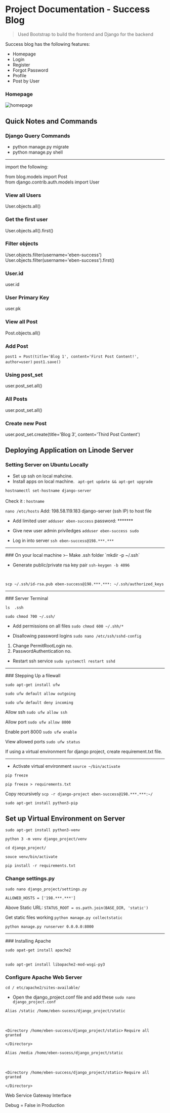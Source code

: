# Project Documentation - Success Blog

> Used Bootstrap to build the frontend and Django for the backend

Success blog has the following features:

* Homepage
* Login
* Register
* Forgot Password
* Profile
* Post by User

### Homepage

![homepage](/interface/homepage.png)


## Quick Notes and Commands

### Django Query Commands
* python manage.py migrate
* python manage.py shell

<hr>
import the following:

from blog.models import Post<br>
from django.contrib.auth.models import User

### View all Users
User.objects.all()

### Get the first user
User.objects.all().first()

### Filter objects
User.objects.filter(username='eben-success') 
<br>
User.objects.filter(username='eben-success').first()

### User.id
user.id

### User Primary Key
user.pk

### View all Post
Post.objects.all()

### Add Post
`post1 = Post(title='Blog 1', content='First Post Content!', author=user)`
`post1.save()`

### Using post_set 
user.post_set.all()

### All Posts
user.post_set.all()

### Create new Post
user.post_set.create(title='Blog 3', content='Third Post Content')

## Deploying Application on Linode Server
### Setting Server on Ubuntu Locally
* Set up ssh on local mahcine.
* Install apps on local machine.
` apt-get update && apt-get upgrade`

`hostnamectl set-hostname django-server` <br><br>
Check it : `hostname`

`nano /etc/hosts`
Add: 198.58.119.183     django-server
(ssh IP) to host file

* Add limited user
`adduser eben-success`
password: *******

* Give new user admin priviledges
`adduser eben-success sudo`

* Log in into server
`ssh eben-success@198.***.***`

<hr>
### On your local machine
>- Make .ssh folder
`mkdir -p ~/.ssh`

* Generate public/private rsa key pair
`ssh-keygen -b 4096`
<br>

`scp ~/.ssh/id-rsa.pub eben-success@198.***.***: ~/.ssh/authorized_keys`

<hr>
### Server Terminal

`ls  .ssh`

`sudo chmod 700 ~/.ssh/`

* Add permissions on all files
`sudo chmod 600 ~/.shh/*`

* Disallowing password logins
`sudo nano /etc/ssh/sshd-config`
1. Change PermitRootLogin    no.
2. PasswordAuthentication   no.

* Restart ssh service
`sudo systemctl restart sshd`

<hr>
### Stepping Up a filewall

`sudo apt-get install ufw`

`sudo ufw default allow outgoing`

`sudo ufw default deny incoming`

Allow ssh
`sudo ufw allow ssh`

Allow port
`sudo ufw allow 8000`

Enable port 8000
`sudo ufw enable`

View allowed ports
`sudo ufw status`

If using a virtual environment for django project, create requirement.txt file.

<hr>

* Activate virtual environment
`source ~/bin/activate`

`pip freeze`

`pip freeze > requirements.txt`

Copy recursively
`scp -r django-project eben-success@198.***.***:~/`

`sudo apt-get install python3-pip`
<br>

## Set up Virtual Environment on Server
`sudo apt-get install python3-venv`

`python 3 -m venv django_project/venv`

`cd django_project/`

`souce venv/bin/activate`

`pip install -r requirements.txt`

### Change settings.py

`sudo nano django_project/settings.py`

`ALLOWED_HOSTS = ['198.***.***']`

Above Static URL:
`STATUS_ROOT = os.path.join(BASE_DIR, 'static')`

Get static files working
`python manage.py collectstatic`

`python manage.py runserver 0.0.0.0:8000`

<hr>
### Installing Apache

`sudo apat-get install apache2`
<br><br>

`sudo apt-get install libapache2-mod-wsgi-py3`

### Configure Apache Web Server

`cd / etc/apache2/sites-available/`

* Open the django_project.conf file and add these
`sudo nano django_project.conf`

`Alias /static /home/eben-sucess/django_project/static`

<br>

`<Directory /home/eben-success/django_project/static>`
`Require all granted`

`</Directory>`

`Alias /media /home/eben-sucess/django_project/static`

<br>

`<Directory /home/eben-success/django_project/static>`
`Require all granted`

`</Directory>`



Web Service Gateway Interface


Debug = False in Production










